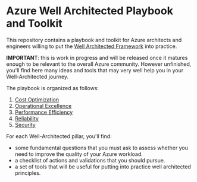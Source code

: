 # Azure Well Architected Playbook and Toolkit

This repository contains a playbook and toolkit for Azure architects and engineers willing to put the [Well Architected Framework](https://docs.microsoft.com/en-us/azure/architecture/framework/) into practice.

**IMPORTANT**: this is work in progress and will be released once it matures enough to be relevant to the overall Azure community. However unfinished, you'll find here many ideas and tools that may very well help you in your Well-Architected journey.

The playbook is organized as follows:

1. [Cost Optimization](cost-optimization/)
2. [Operational Excellence](operational-excellence/)
3. [Performance Efficiency](performance-efficiency/)
4. [Reliability](reliability/)
5. [Security](security/)

For each Well-Architected pillar, you'll find:

* some fundamental questions that you must ask to assess whether you need to improve the quality of your Azure workload.
* a checklist of actions and validations that you should pursue.
* a set of tools that will be useful for putting into practice well architected principles.